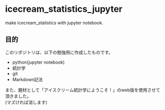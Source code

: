 # icecream_statistics_jupyter
make icecream_statistics with jupyter notebook.

## 目的
このリポジトリは、以下の勉強用に作成したものです。
- python(jupyter notebook)
- 統計学
- git
- Markdown記法

また、題材として「アイスクリーム統計学にようこそ！」のweb版を使用させて頂きました。  
(マズければ消します)
